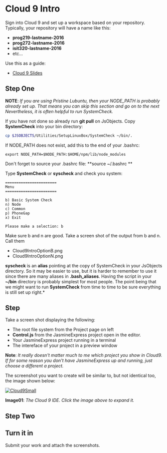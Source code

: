 # Cloud 9 Intro

Sign into Cloud 9 and set up a workspace based on your repository. Typically, your repository will have a name like this:

- **prog219-lastname-2016**
- **prog272-lastname-2016**
- **isit320-lastname-2016**
- etc...

Use this as a guide:

* [Cloud 9 Slides](http://bit.ly/elf-cloud9)

## Step One

**NOTE**: _If you are using Pristine Lubuntu, then your NODE_PATH is probably already set up. That means you can skip this section and go on to the next Nevertheless, it is often helpful to run SystemCheck._

If you have not done so already run **git pull** on JsObjects. Copy **SystemCheck** into your bin directory:

```bash
cp $JSOBJECTS/Utilities/SetupLinuxBox/SystemCheck ~/bin/.
```

If NODE_PATH does not exist, add this to the end of your .bashrc:

```
export NODE_PATH=$NODE_PATH:$HOME/npm/lib/node_modules
```

Don't forget to source your .bashrc file: **source ~/.bashrc
**

Type **SystemCheck** or **syscheck** and check you system:

```
=======================
Menu
=======================

b) Basic System Check
n) Node
c) Common
p) PhoneGap
x) Exit

Please make a selection: b
```

Make sure b and n are good. Take a screen shot of the output from b and n. Call them

* Cloud9IntroOptionB.png
* Cloud9IntroOptionN.png

**syscheck** is an **alias** pointing at the copy of SystemCheck in your JsObjects directory. So it may be easier to use, but it is harder to remember to use it since there are many aliases in **.bash_aliases**. Having the script in your **~/bin** directory is probably simplest for most people. The point being that we might want to run **SystemCheck** from time to time to be sure everything is still set up right.*

## Step

Take a screen shot displaying the following:

* The root file system from the Project page on left
* **Control.js** from the JasmineExpress project open in the editor.
* Your JasmineExpress project running in a terminal
* The intereface of your project in a preview window

**Note**: *It really doesn't matter much to me which project you show in Cloud9. If for some reason you don't have JasmineExpress up and running, just choose a different a project.*

The screenshot you want to create will be similar to, but not identical too, the image shown below:

[![Cloud9Small][cloud9Small]][Cloud9]

**Image01**: *The Cloud 9 IDE. Click the image above to expand it.*

## Step Two


## Turn it in

Submit your work and attach the screenshots.

[cloud9]: https://s3.amazonaws.com/bucket01.elvenware.com/images/Cloud9Intro01.png
[cloud9Small]: https://s3.amazonaws.com/bucket01.elvenware.com/images/Cloud9IntroSmall01.png
